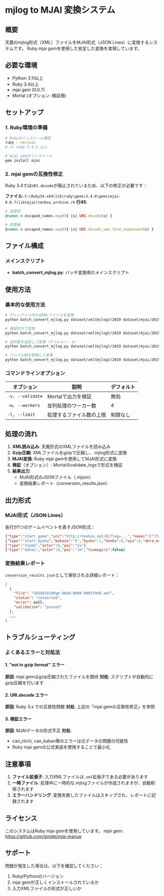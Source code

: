 # mjlog to MJAI 変換システム

## 概要
天鳳のmjlog形式（XML）ファイルをMJAI形式（JSON Lines）に変換するシステムです。
Ruby mjai gemを使用した安定した変換を実現しています。

## 必要な環境
- Python 3.11以上
- Ruby 3.4以上
- mjai gem (0.0.7)
- Mortal (オプション: 検証用)

## セットアップ

### 1. Ruby環境の準備
```bash
# Rubyのインストール確認
ruby --version
# => ruby 3.4.5 以上

# mjai gemのインストール
gem install mjai
```

### 2. mjai gemの互換性修正
Ruby 3.4では`URI.decode`が廃止されているため、以下の修正が必要です：

**ファイル**: `C:\Ruby34-x64\lib\ruby\gems\3.4.0\gems\mjai-0.0.7\lib\mjai\tenhou_archive.rb`
**行45**: 
```ruby
# 変更前
@names = escaped_names.map(){ |s| URI.decode(s) }

# 変更後
@names = escaped_names.map(){ |s| URI.decode_www_form_component(s) }
```

## ファイル構成

### メインスクリプト
- **batch_convert_mjlog.py**: バッチ変換用のメインスクリプト

## 使用方法

### 基本的な使用方法
```bash
# ディレクトリ内の全XMLファイルを変換
python batch_convert_mjlog.py dataset/xml(mjlog)/2019 dataset/mjai/2019

# 検証付きで変換
python batch_convert_mjlog.py dataset/xml(mjlog)/2019 dataset/mjai/2019 -v

# 並列度を指定して変換（デフォルト: 4）
python batch_convert_mjlog.py dataset/xml(mjlog)/2019 dataset/mjai/2019 -w 8

# ファイル数を制限して変換
python batch_convert_mjlog.py dataset/xml(mjlog)/2019 dataset/mjai/2019 -l 100
```

### コマンドラインオプション
| オプション | 説明 | デフォルト |
|-----------|------|-----------|
| `-v, --validate` | Mortalで出力を検証 | 無効 |
| `-w, --workers` | 並列処理のワーカー数 | 4 |
| `-l, --limit` | 処理するファイル数の上限 | 制限なし |

## 処理の流れ

1. **XML読み込み**: 天鳳形式のXMLファイルを読み込み
2. **Gzip圧縮**: XMLファイルをgzipで圧縮し、.mjlog形式に変換
3. **MJAI変換**: Ruby mjai gemを使用してMJAI形式に変換
4. **検証**（オプション）: Mortalのvalidate_logsで形式を検証
5. **結果出力**: 
   - MJAI形式のJSONファイル（.mjson）
   - 変換結果レポート（conversion_results.json）

## 出力形式

### MJAI形式（JSON Lines）
各行が1つのゲームイベントを表すJSON形式：
```json
{"type":"start_game","uri":"http://tenhou.net/0/?log=...","names":["プレイヤー1","プレイヤー2","プレイヤー3","プレイヤー4"]}
{"type":"start_kyoku","bakaze":"E","kyoku":1,"honba":0,"oya":0,"dora_marker":"N","tehais":[[...],[...],[...],[...]]}
{"type":"tsumo","actor":0,"pai":"2s"}
{"type":"dahai","actor":0,"pai":"1m","tsumogiri":false}
```

### 変換結果レポート
`conversion_results.json`として保存される詳細レポート：
```json
[
  {
    "file": "2019010100gm-00a9-0000-009379d9.xml",
    "status": "converted",
    "error": null,
    "validation": "passed"
  },
  ...
]
```

## トラブルシューティング

### よくあるエラーと対処法

#### 1. "not in gzip format" エラー
**原因**: mjai gemはgzip圧縮されたファイルを期待
**対処**: スクリプトが自動的にgzip圧縮を行います

#### 2. URI.decode エラー
**原因**: Ruby 3.x での互換性問題
**対処**: 上記の「mjai gemの互換性修正」を参照

#### 3. 検証エラー
**原因**: MJAIデータの形式不正
**対処**: 
- can_riichi, can_kakan等のエラーは元データの問題の可能性
- Ruby mjai gemの公式実装を使用することで最小化

## 注意事項

1. **ファイル拡張子**: 入力XMLファイルは`.xml`拡張子である必要があります
2. **一時ファイル**: 処理中に一時的な.mjlogファイルが作成されますが、自動削除されます
3. **エラーハンドリング**: 変換失敗したファイルはスキップされ、レポートに記録されます

## ライセンス
このシステムはRuby mjai gemを使用しています。
mjai gem: https://github.com/gimite/mjai-manue

## サポート
問題が発生した場合は、以下を確認してください：
1. Ruby/Pythonのバージョン
2. mjai gemが正しくインストールされているか
3. 入力XMLファイルの形式が正しいか
